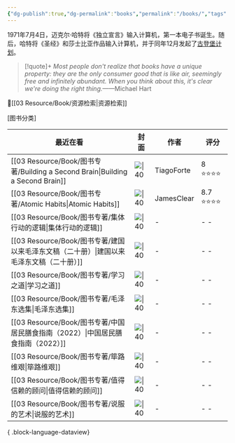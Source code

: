 ```yaml
---
{"dg-publish":true,"dg-permalink":"books","permalink":"/books/","tags":["books"]}
---
```


1971年7月4日，迈克尔·哈特将《独立宣言》输入计算机，第一本电子书诞生。随后，哈特将《圣经》和莎士比亚作品输入计算机，并于同年12月发起了[古登堡计划](https://www.gutenberg.org/)。

>[!quote]+ 
>*Most people don't realize that books have a unique property: they are the only consumer good that is like air, seemingly free and infinitely abundant. When you think about this, it's clear we're doing the right thing.*——Michael Hart


🔎[[03 Resource/Book/资源检索\|资源检索]]

[图书分类]

| 最近在看                                                                          | 封面                                                       | 作者         | 评分       |
| ----------------------------------------------------------------------------- | -------------------------------------------------------- | ---------- | -------- |
| [[03 Resource/Book/图书专著/Building a Second Brain\|Building a Second Brain]] | ![\|40](https://imglink.win/image/2024/09/03/xm1s1.webp) | TiagoForte | 8 ⭐⭐⭐⭐   |
| [[03 Resource/Book/图书专著/Atomic Habits\|Atomic Habits]]                     | ![\|40](https://imglink.win/image/2024/09/03/xm88B.webp) | JamesClear | 8.7 ⭐⭐⭐⭐ |
| [[03 Resource/Book/图书专著/集体行动的逻辑\|集体行动的逻辑]]                                 | ![\|40](\-)                                              | \-         | \- \-    |
| [[03 Resource/Book/图书专著/建国以来毛泽东文稿（二十册）\|建国以来毛泽东文稿（二十册）]]                   | ![\|40](\-)                                              | \-         | \- \-    |
| [[03 Resource/Book/图书专著/学习之道\|学习之道]]                                       | ![\|40](\-)                                              | \-         | \- \-    |
| [[03 Resource/Book/图书专著/毛泽东选集\|毛泽东选集]]                                     | ![\|40](\-)                                              | \-         | \- \-    |
| [[03 Resource/Book/图书专著/中国居民膳食指南（2022）\|中国居民膳食指南（2022）]]                   | ![\|40](\-)                                              | \-         | \- \-    |
| [[03 Resource/Book/图书专著/筚路维艰\|筚路维艰]]                                       | ![\|40](\-)                                              | \-         | \- \-    |
| [[03 Resource/Book/图书专著/值得信赖的顾问\|值得信赖的顾问]]                                 | ![\|40](\-)                                              | \-         | \- \-    |
| [[03 Resource/Book/图书专著/说服的艺术\|说服的艺术]]                                     | ![\|40](\-)                                              | \-         | \- \-    |

{ .block-language-dataview}
